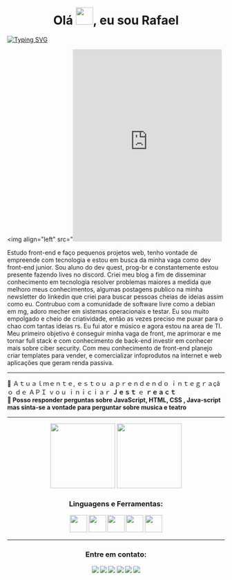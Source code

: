 <h1 align="center">Olá  <img src="https://media3.giphy.com/media/3oKIPtjElfqwMOTbH2/giphy.gif?cid=ecf05e47paay6b31bbe5z0nvmk1ix8xds7p6l59rhhy7x9l6&rid=giphy.gif&ct=g" width="40px"/>, eu sou Rafael </h1>

[![Typing SVG](https://readme-typing-svg.demolab.com?font=Fira+Code&pause=1000&color=DC143C&center=true&vCenter=true&width=1000&lines=I+LOVE+MINECRAFT%2C+AND+VALORANT;I+LOVE+MY+GIRLFRIEND;I+LOVE+ANIMES+AND+GAMES)](https://git.io/typing-svg)

<img align="left" src="<iframe src="https://assets.pinterest.com/ext/embed.html?id=156500155797678840" height="445" width="345" frameborder="0" scrolling="no" ></iframe>

<p>Estudo front-end e faço pequenos projetos web, tenho vontade de empreende com tecnologia e estou em busca da minha vaga como dev front-end junior. Sou aluno do dev quest, prog-br e constantemente estou presente fazendo lives no discord. Criei meu blog a fim de disseminar conhecimento em tecnologia resolver problemas maiores a medida que melhoro meus conhecimentos, algumas postagens publico na minha newsletter do linkedin que criei para buscar pessoas cheias de ideias assim como eu. 
Contrubuo com a comunidade de software livre como a debian em mg, adoro mecher em sistemas operacionais e testar. Eu sou muito empolgado e cheio de criatividade, então as vezes preciso me puxar para o chao com tantas ideias rs. Eu fui ator e músico e agora estou na area de TI.
Meu primeiro objetivo é conseguir minha vaga de front, me aprimorar e me tornar full stack e com conhecimento de back-end investir em conhecer mais sobre ciber security.
Com meu conhecimento de front-end planejo criar templates para vender, e comercializar infoprodutos na internet e web aplicações que geram renda passiva.</p>

**********
<div align="left">
🌱 Ａｔｕａｌｍｅｎｔｅ, ｅｓｔｏｕ ａｐｒｅｎｄｅｎｄｏ ｉｎｔｅｇｒａçãｏ ｄｅ ＡＰＩ ｖｏｕ ｉｎｉｃｉａｒ<strong> Ｊｅｓｔ</strong> ｅ <strong> ｒｅａｃｔ<strong><br>
💬 Posso responder perguntas sobre <strong>JavaScript, HTML, CSS , Java-script </strong> <br>mas sinta-se a vontade para perguntar sobre musica e teatro<br>
</div>
<!--  https://psfonttk.com/letras-diferentes-para-nick/-->

***************	

<div align="center">
  <img height="150em" src="https://github-readme-stats.vercel.app/api?username=rafinha-dev&show_icons=true&hide_border=true&count_private=true&theme=dracula"/>
  <img height="150em" src="https://github-readme-stats.vercel.app/api/top-langs/?username=rafinha-dev&langs_count=10&count_private=true&hide_border=true&theme=dracula&layout=compact"/>
<div>	
	
	
<h3 align="center">Linguagens e Ferramentas:</h3>
<p align="center"> <img height="40" width="40" src="https://cdn.simpleicons.org/html5/808080"/> <img height="40" width="40" src="https://cdn.simpleicons.org/javascript/808080"/> <img height="40" width="40" src="https://cdn.simpleicons.org/css3/808080"/> <img height="40" width="40" src="https://cdn.simpleicons.org/jest/808080"/> <img height="40" width="40" src="https://cdn.simpleicons.org/react/808080"/></p></div>
</div>

*******************

<h3 align="center">Entre em contato:</h3>
<p align="center"><img src="https://custom-icon-badges.demolab.com/badge/contactrodrigues21@gmail.com-808080?style=for-the-badge&logo=mention&logoColor=white"> 
<a href="https://www.linkedin.com/in/rafinhadev/" target="blank"><img src="https://custom-icon-badges.demolab.com/badge/-LinkedIn-808080?style=for-the-badge&logo=linkedin&logoColor=white"></a>
<a href="https://www.instagram.com/rafinha_dev/" target="blank"><img src="https://custom-icon-badges.demolab.com/badge/-Instagram-808080?style=for-the-badge&logo=instagram&logoColor=white"></a>
<a href="https://codepen.io/rafinha-dev" target="blank"><img src="https://custom-icon-badges.demolab.com/badge/-CodePen-808080?style=for-the-badge&logo=CodePen&logoColor=white"></a>
<a href="https://dev.to/rafinhadev" target="blank"><img src="https://custom-icon-badges.demolab.com/badge/-Blog_dev.to-808080?style=for-the-badge&logo=dev.to&logoColor=white"></a>
<a href="https://hashnode.com/@rafinhadev" target="blank"><img src="https://custom-icon-badges.demolab.com/badge/-Blog_Hashnode-808080?style=for-the-badge&logo=hashnode&logoColor=white"></a>
	
</p>
